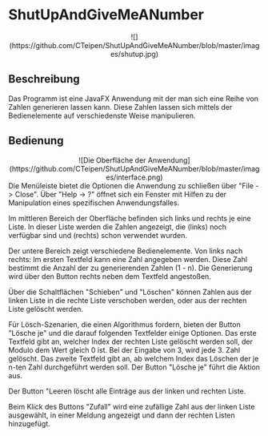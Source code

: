 # ShutUpAndGiveMeANumber
<div style="text-align:center">
![](https://github.com/CTeipen/ShutUpAndGiveMeANumber/blob/master/images/shutup.jpg)
</div>

## Beschreibung
Das Programm ist eine JavaFX Anwendung mit der man sich eine Reihe von Zahlen generieren lassen kann.
Diese Zahlen lassen sich mittels der Bedienelemente auf verschiedenste Weise manipulieren.

## Bedienung
<div style="text-align:center">
![Die Oberfläche der Anwendung](https://github.com/CTeipen/ShutUpAndGiveMeANumber/blob/master/images/interface.png)
</div>
Die Menüleiste bietet die Optionen die Anwendung zu schließen über "File -> Close".
Über "Help -> ?" öffnet sich ein Fenster mit Hilfen zu der Manipulation eines spezifischen Anwendungsfalles.


Im mittleren Bereich der Oberfläche befinden sich links und rechts je eine Liste. In dieser Liste werden die Zahlen angezeigt, die (links) noch verfügbar sind und (rechts) schon verwendet wurden.


Der untere Bereich zeigt verschiedene Bedienelemente. Von links nach rechts:
Im ersten Textfeld kann eine Zahl angegeben werden. Diese Zahl bestimmt die Anzahl der zu generierenden Zahlen (1 - n).
Die Generierung wird über den Button rechts neben dem Textfeld angestoßen.

Über die Schaltflächen "Schieben" und "Löschen" können Zahlen aus der linken Liste in die rechte Liste verschoben werden, oder aus der rechten Liste gelöscht werden.

Für Lösch-Szenarien, die einen Algorithmus fordern, bieten der Button "Lösche je" und die darauf folgenden Textfelder einige Optionen. Das erste Textfeld gibt an, welcher Index der rechten Liste gelöscht werden soll, der Modulo dem Wert gleich 0 ist. Bei der Eingabe von 3, wird jede 3. Zahl gelöscht.
Das zweite Textfeld gibt an, ab welchem Index das Löschen der je n-ten Zahl durchgeführt werden soll.
Der Button "Lösche je" führt die Aktion aus.

Der Button "Leeren löscht alle Einträge aus der linken und rechten Liste.

Beim Klick des Buttons "Zufall" wird eine zufällige Zahl aus der linken Liste ausgewählt, in einer Meldung angezeigt und dann der rechten Listen hinzugefügt.

